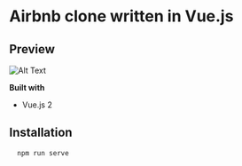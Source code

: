 # Airbnb clone written in Vue.js

## Preview

![Alt Text](https://github.com/johnnyperdomo/airbnb-clone-vue/blob/main/src/assets/airbnb-preview.gif)

**Built with**
- Vue.js 2

## Installation
```
  npm run serve
  ```
